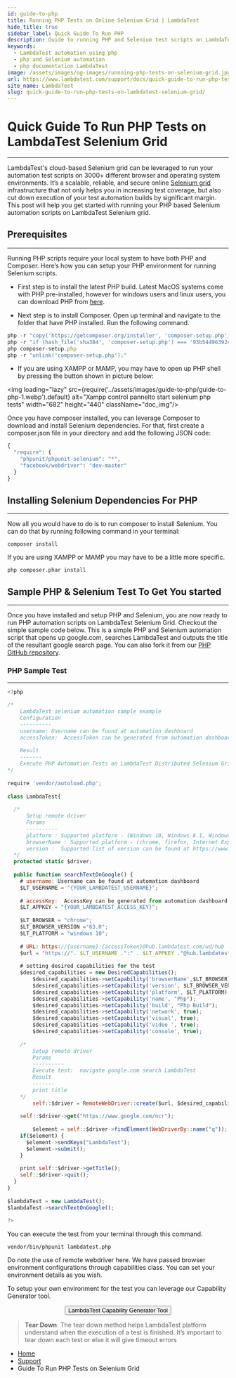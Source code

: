 ```yaml
---
id: guide-to-php
title: Running PHP Tests on Online Selenium Grid | LambdaTest
hide_title: true
sidebar_label: Quick Guide To Run PHP
description: Guide to running PHP and Selenium test scripts on LambdaTest Selenium automation grid online. Automated cross browser testing online using Selenium and PHP on 3000+ browsers on cloud
keywords:
  - LambdaTest automation using php
  - php and Selenium automation
  - php documentation LambdaTest
image: /assets/images/og-images/runnning-php-tests-on-selenium-grid.jpg
url: https://www.lambdatest.com/support/docs/quick-guide-to-run-php-tests-on-lambdatest-selenium-grid/
site_name: LambdaTest
slug: quick-guide-to-run-php-tests-on-lambdatest-selenium-grid/
---
```

# Quick Guide To Run PHP Tests on LambdaTest Selenium Grid
***

<script type="application/ld+json"
      dangerouslySetInnerHTML={{ __html: JSON.stringify({
       "@context": "https://schema.org",
        "@type": "BreadcrumbList",
        "itemListElement": [{
          "@type": "ListItem",
          "position": 1,
          "name": "LambdaTest",
          "item": "https://www.lambdatest.com"
        },{
          "@type": "ListItem",
          "position": 2,
          "name": "Support",
          "item": "https://www.lambdatest.com/support/docs/"
        },{
          "@type": "ListItem",
          "position": 3,
          "name": "Running PHP Tests",
          "item": "https://www.lambdatest.com/support/docs/quick-guide-to-run-php-tests-on-lambdatest-selenium-grid/"
        }]
      })
    }}
></script>

LambdaTest's cloud-based Selenium grid can be leveraged to run your automation test scripts on 3000+ different browser and operating system environments. It’s a scalable, reliable, and secure online [Selenium grid](https://www.lambdatest.com/selenium-automation) infrastructure that not only helps you in increasing test coverage, but also cut down execution of your test automation builds by significant margin. This post will help you get started with running your PHP based Selenium automation scripts on LambdaTest Selenium grid.

## Prerequisites
***

Running PHP scripts require your local system to have both PHP and Composer. Here’s how you can setup your PHP environment for running Selenium scripts.

- First step is to install the latest PHP build. Latest MacOS systems come with PHP pre-installed, however for windows users and linux users, you can download PHP from [here](https://www.php.net/manual/en/install.php).

- Next step is to install Composer. Open up terminal and navigate to the folder that have PHP installed. Run the following command.

```javascript
php -r "copy('https://getcomposer.org/installer', 'composer-setup.php');"
php -r "if (hash_file('sha384', 'composer-setup.php') === '93b54496392c062774670ac18b134c3b3a95e5a5e5c8f1a9f115f203b75bf9a129d5daa8ba6a13e2cc8a1da0806388a8') { echo 'Installer verified'; } else { echo 'Installer corrupt'; unlink('composer-setup.php'); } echo PHP_EOL;"
php composer-setup.php
php -r "unlink('composer-setup.php');"
```
- If you are using XAMPP or MAMP, you may have to open up PHP shell by pressing the button shown in picture below:

<img loading="lazy" src={require('../assets/images/guide-to-php/guide-to-php-1.webp').default} alt="Xampp control pannelto start selenium php tests" width="682" height="440" className="doc_img"/>

Once you have composer installed, you can leverage Composer to download and install Selenium dependencies. For that, first create a composer.json file in your directory and add the following JSON code:

```javascript
{
  "require": {
    "phpunit/phpunit-selenium": "*",
    "facebook/webdriver": "dev-master"
  } 
}
```
## Installing Selenium Dependencies For PHP
***

Now all you would have to do is to run composer to install Selenium. You can do that by running following command in your terminal:

    composer install

If you are using XAMPP or MAMP you may have to be a little more specific.

    php composer.phar install

## Sample PHP & Selenium Test To Get You started
***

Once you have installed and setup PHP and Selenium, you are now ready to run PHP automation scripts on LambdaTest Selenium Grid. Checkout the simple sample code below. This is a simple PHP and Selenium automation script that opens up google.com, searches LambdaTest and outputs the title of the resultant google search page. You can also fork it from our [PHP GitHub repository](https://github.com/LambdaTest/php-selenium-sample).

### PHP Sample Test
***

```javascript
<?php
 
/*
    LambdaTest selenium automation sample example
    Configuration
    ----------
    username: Username can be found at automation dashboard
    accessToken:  AccessToken can be generated from automation dashboard or profile section
 
    Result
    -------
    Execute PHP Automation Tests on LambdaTest Distributed Selenium Grid
*/
 
require 'vendor/autoload.php';
 
class LambdaTest{
 
  /*
      Setup remote driver
      Params
      ----------
      platform : Supported platform - (Windows 10, Windows 8.1, Windows 8, Windows 7, macOS High Sierra, macOS Sierra, OS X El Capitan, OS X Yosemite, OS X Mavericks)
      browserName : Supported platform - (chrome, firefox, Internet Explorer, MicrosoftEdge, Safari)
      version :  Supported list of version can be found at https://www.lambdatest.com/capabilities-generator/
  */
  protected static $driver;
 
  public function searchTextOnGoogle() {
    # username: Username can be found at automation dashboard      
    $LT_USERNAME = "{YOUR_LAMBDATEST_USERNAME}";
     
    # accessKey:  AccessKey can be generated from automation dashboard or profile section
    $LT_APPKEY = "{YOUR_LAMBDATEST_ACCESS_KEY}";
 
    $LT_BROWSER = "chrome";
    $LT_BROWSER_VERSION ="63.0";
    $LT_PLATFORM = "windows 10";
     
    # URL: https://{username}:{accessToken}@hub.lambdatest.com/wd/hub
    $url = "https://". $LT_USERNAME .":" . $LT_APPKEY ."@hub.lambdatest.com/wd/hub";       
     
    # setting desired capabilities for the test
    $desired_capabilities = new DesiredCapabilities();
        $desired_capabilities->setCapability('browserName',$LT_BROWSER);
        $desired_capabilities->setCapability('version', $LT_BROWSER_VERSION);
        $desired_capabilities->setCapability('platform', $LT_PLATFORM);
        $desired_capabilities->setCapability('name', "Php");
        $desired_capabilities->setCapability('build', "Php Build");
        $desired_capabilities->setCapability('network', true);
        $desired_capabilities->setCapability('visual', true);
        $desired_capabilities->setCapability('video ', true);
        $desired_capabilities->setCapability('console', true);
     
    /*
        Setup remote driver
        Params
        ----------
        Execute test:  navigate google.com search LambdaTest
        Result
        -------
        print title
    */
        self::$driver = RemoteWebDriver::create($url, $desired_capabilities);      
                 
    self::$driver->get("https://www.google.com/ncr");
 
        $element = self::$driver->findElement(WebDriverBy::name("q"));
    if($element) {
      $element->sendKeys("LambdaTest");
      $element->submit();
    }
     
    print self::$driver->getTitle();
    self::$driver->quit();
  }    
}
 
$lambdaTest = new LambdaTest();
$lambdaTest->searchTextOnGoogle(); 
 
?>
```

You can execute the test from your terminal through this command.

    vendor/bin/phpunit lambdatest.php

Do note the use of remote webdriver here. We have passed browser environment configurations through capabilities class. You can set your environment details as you wish.

To setup your own environment for the test you can leverage our Capability Generator tool.

<center><a href="https://www.lambdatest.com/capabilities-generator/"><button name="button">LambdaTest Capability Generator Tool</button></a></center>

> **Tear Down**: The tear down method helps LambdaTest platform understand when the execution of a test is finished. It’s important to tear down each test or else it will give timeout errors

<nav aria-label="breadcrumbs">
  <ul className="breadcrumbs">
    <li className="breadcrumbs__item">
      <a className="breadcrumbs__link" href="https://www.lambdatest.com">Home</a>
    </li>
    <li className="breadcrumbs__item">
      <a className="breadcrumbs__link" href="/support/docs/getting-started-with-lambdatest-automation/">Support</a>
    </li>
    <li className="breadcrumbs__item breadcrumbs__item--active">
      <span className="breadcrumbs__link">Guide To Run PHP Tests on Selenium Grid</span>
    </li>
  </ul>
</nav>